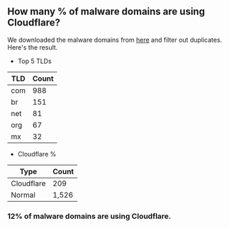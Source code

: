 ## How many % of malware domains are using Cloudflare?


We downloaded the malware domains from [here](https://urlhaus.abuse.ch) and filter out duplicates.
Here's the result.


[//]: # (start replacement)


- Top 5 TLDs

| TLD | Count |
| --- | --- |
| com | 988 |
| br | 151 |
| net | 81 |
| org | 67 |
| mx | 32 |


- Cloudflare %

| Type | Count |
| --- | --- |
| Cloudflare | 209 |
| Normal | 1,526 |


### 12% of malware domains are using Cloudflare.